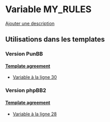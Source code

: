 # Variable MY_RULES
[Ajouter une description](https://fa-tvars.appspot.com/var/MY_RULES)

## Utilisations dans les templates

### Version PunBB

#### [Template agreement](punbb/agreement.md#readme)
* [Variable &agrave; la ligne 30](../punbb/agreement.tpl#L30)

### Version phpBB2

#### [Template agreement](subsilver/agreement.md#readme)
* [Variable &agrave; la ligne 28](../subsilver/agreement.tpl#L28)